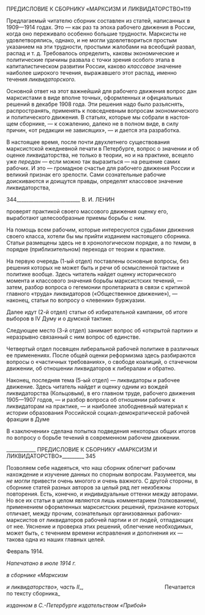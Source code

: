 ПРЕДИСЛОВИЕ К СБОРНИКУ «МАРКСИЗМ И ЛИКВИДАТОРСТВО»119

Предлагаемый читателю сборник составлен из статей, написанных в 1909—1914 го­дах. Это — как раз та эпоха рабочего движения в России, когда оно переживало осо­бенно большие трудности. Марксисты не удовлетворялись, однако, и не могли удовле­твориться простым указанием на эти трудности, простыми жалобами на всеобщий раз­вал, распад и т. д. Требовалось определить, каковы экономические и политические при­чины развала с точки зрения особого этапа в капиталистическом развитии России, ка­ково _классовое_ значение наиболее широкого течения, выражавшего этот распад, имен­но течения _ликвидаторского._

Основной ответ на этот важнейший для рабочего движения вопрос дан марксистами в виде вполне точных, оформленных и официальных решений в декабре 1908 года. Эти решения надо было разъяснять, распространять, применять к повседневным вопросам экономического и политического движения. В статьях, которые мы собрали в настоя­щем сборнике, — к сожалению, далеко не в полном виде, в силу причин, «от редакции не зависящих», — и дается эта разработка.

В настоящее время, после почти двухлетнего существования марксистской ежеднев­ной печати в Петербурге, вопрос о значении и об оценке ликвидаторства, не только в теории, но и на практике, всецело уже _передан_ — если можно так выразиться — на ре­шение самих рабочих. И это — громадное счастье для рабочего движения России и ве­ликий признак его зрелости. Сами сознательные рабочие доискиваются и доищутся правды, определят классовое значение ликвидаторства,

  

344__________________________ В. И. ЛЕНИН

проверят практикой своего массового движения оценку его, выработают целесообраз­ные приемы борьбы с ним.

На помощь всем рабочим, которые интересуются судьбами движения своего класса, хотели бы мы прийти изданием настоящего сборника. Статьи размещены здесь не в хронологическом порядке, а по _темам,_ в порядке (приблизительном) перехода от тео­рии к практике.

На первую очередь (1-ый отдел) поставлены основные вопросы, без решения кото­рых не может быть и речи об осмысленной тактике и политике вообще. Здесь читатель найдет оценку исторического момента и классового значения борьбы марксистских те­чений, — затем, разбор вопроса о гегемонии пролетариата в связи с критикой главного «труда» ликвидаторов («Общественное движение»), — наконец, статьи по вопросу о «левении» буржуазии.

Далее идут (2-й отдел) статьи об избирательной кампании, об итоге выборов в IV Думу и о думской тактике.

Следующее место (3-й отдел) занимает вопрос об «открытой партии» и неразрывно связанный с ним вопрос об единстве.

Четвертый отдел посвящен либеральной рабочей политике в различных ее примене­ниях. После общей оценки реформизма здесь разбираются вопросы о «частичных тре­бованиях», о свободе коалиций, о стачечном движении, об отношении ликвидаторов к либералам и обратно.

Наконец, последняя тема (5-ый отдел) — ликвидаторы и рабочее движение. Здесь читатель найдет и оценку одним из вождей ликвидаторства (Кольцовым), в его главном труде, рабочего движения 1905—1907 годов, — и разбор вопроса об отношении рабо­чих к ликвидаторам на практике, — и наиболее злободневный материал к истории об­разования Российской социал-демократической рабочей фракции в Думе

В «заключении» сделана попытка подведения некоторых общих итогов по вопросу о борьбе течений в современном рабочем движении.

  

____________ ПРЕДИСЛОВИЕ К СБОРНИКУ «МАРКСИЗМ И ЛИКВИДАТОРСТВО»_________ 345

Позволяем себе надеяться, что наш сборник облегчит рабочим нахождение и изуче­ние данных по спорным вопросам. Разумеется, мы _не могли_ привести очень многого и очень важного. С другой стороны, в сборнике статей разных авторов за целый ряд лет неизбежны повторения. Есть, конечно, и индивидуальные оттенки между авторами. Но все их статьи в целом являются лишь комментарием (толкованием), применением оформленных марксистских решений, признание которых отличает, между прочим, сознательных организованных рабочих-марксистов от ликвидаторов рабочей партии и от людей, отпадающих от нее. Уяснение и проверка этих решений, облегчение необхо­димых, может быть, с течением времени исправления и дополнения их — такова одна из наших главных целей.

Февраль 1914.

_Напечатано в июле 1914 г._

_в сборнике «Марксизм_

_и ликвидаторство», часть_ _II__,                                                      Печатается по тексту сборника_

_изданном в С.-Петербурге_ _издательством «Прибой»_